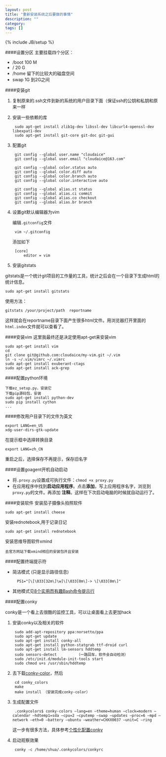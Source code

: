 ```yaml
---
layout: post
title: "重新安装系统之后要做的事情"
description: ""
category: 
tags: []
---
```

{% include JB/setup %}

####设置分区
主要挂载四个分区：
+ /boot  100 M
+ /      20 G
+ /home  留下的比较大的磁盘空间
+ swap   1G 到2G之间

####安装git

1. 复制原来的.ssh文件到新的系统的用户目录下面（保证ssh的公钥和私钥和原来一样  

2. 安装一些依赖的库

        sudo apt-get install zlib1g-dev libssl-dev libcurl4-openssl-dev libexpat1-dev
        sudo apt-get install git-core git-doc git-gui

3. 配置git
 
        git config --global user.name "cloudaice" 
        git config --global user.email "cloudaice@163.com"

        git config --global color.status auto  
        git config --global color.diff auto  
        git config --global color.branch auto  
        git config --global color.interactive auto  

        git config --global alias.st status  
        git config --global alias.ci commit  
        git config --global alias.co checkout  
        git config --global alias.br branch 

4. 设置git默认编辑器为vim
    
    编辑`.gitconfig`文件
        
        vim ~/.gitconfig

    添加如下

        [core]
            editor = vim
             
5. 安装gitstats

gitstats是一个统计git项目的工作量的工具，统计之后会在一个目录下生成html的统计信息。

    sudo apt-get install gitstats 

使用方法：

    gitstats /your/project/path  reportname

这样就会在reportname目录下面产生很多html文件。用浏览器打开里面的`html.index`文件就可以查看了。

####安装vim 
这里我最终还是决定使用apt-get来安装vim
 
    sudo apt-get install vim
    cd 
    git clone git@github.com:cloudaice/my-vim.git ~/.vim
    ln -s ~/.vim/vimrc ~/.vimrc
    sudo apt-get install exuberant-ctags
    sudo apt-get install ack-grep

####配置python环境

    下载ez_setup.py，安装它
    下载pip源码包，安装
    sudo apt-get install python-dev
    sudo pip install cython
    ...

####修改用户目录下的文件为英文

    export LANG=en_US 
    xdg-user-dirs-gtk-update 

在提示框中选择转换目录

    export LANG=zh_CN 

重启之后，选择保存不再提示，保存旧名字

####设置goagent开机自动启动

+ 将`.proxy.py`设置成可执行文件：`chmod +x proxy.py`
+ 在应用程序中找到**启动应用程序**。点击**添加**，写上应用程序名字，浏览到`proxy.py`的文件。再添加
**注释**。这样在下次启动电脑的时候就自动运行了。


####安装软件
安装茄子摄像头拍照软件

    sudo apt-get install cheese

安装rednotebook,用于记录日记

    sudo apt-get install rednotebook 

安装思维导图软件xmind

    去官方网站下载xmind相应的安装包并且安装


####配置终端提示符
+ 简洁模式 (只是显示路径信息)

        PS1="[\[\033[32m\]\w]\[\033[0m\]-> \[\033[0m\]"
+ 其他模式见[8个实用而有趣Bash命令提示行](http://coolshell.cn/articles/1399.html)
    

####配置conky

conky是一个看上去很酷的监控工具，可以让桌面看上去更加hack

1. 安装conky以及相关的软件

        sudo add-apt-repository ppa:norsetto/ppa
        sudo apt-get update
        sudo apt-get install conky-all
        sudo apt-get install python-statgrab ttf-droid curl
        sudo apt-get install lm-sensors hddtemp
        sudo sensors-detect         （一路回车，软件会自动检测）
        sudo /etc/init.d/module-init-tools start
        sudo chmod u+s /usr/sbin/hddtemp

2. 去下载[conky-color](https://github.com/cloudaice/conky-colors)，然后

        cd conky_colors
        make
        make install （安装完成conky-color）

3. 生成配置文件

        .conkycolors$ conky-colors –lang=en –theme=human –clock=modern –calendar –hdtemp1=sda –cpu=2 –cputemp –swap –updates –proc=6 –mpd –network –eth=0 –battery –ubuntu –weather=CHXX0037 –unit=C –ring
    这一步有很多方法，具体参考[个性化配置conky](http://forum.ubuntu.org.cn/viewtopic.php?t=313031)

4. 启动观察效果

        conky -c /home/shua/.conkycolors/conkyrc 


